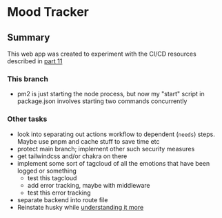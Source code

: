 # Mood Tracker

## Summary

This web app was created to experiment with the CI/CD resources described in [part 11](https://fullstackopen.com/en/part11)

### This branch

- pm2 is just starting the node process, but now my "start" script in package.json involves starting two commands concurrently

### Other tasks

- look into separating out actions workflow to dependent (`needs`) steps. Maybe use pnpm and cache stuff to save time etc
- protect main branch; implement other such security measures
- get tailwindcss and/or chakra on there
- implement some sort of tagcloud of all the emotions that have been logged or something
  - test this tagcloud
  - add error tracking, maybe with middleware
  - test this error tracking
- separate backend into route file
- Reinstate husky while [understanding it more](https://typicode.github.io/husky/get-started.html)
